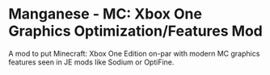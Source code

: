 # Manganese - MC: Xbox One Graphics Optimization/Features Mod
A mod to put Minecraft: Xbox One Edition on-par with modern MC graphics features seen in JE mods like Sodium or OptiFine.
